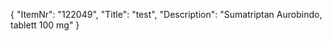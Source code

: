{
  "ItemNr": "122049",
  "Title": "test",
  "Description": "Sumatriptan Aurobindo, tablett 100 mg"
}